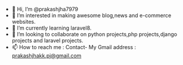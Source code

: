 - 👋 Hi, I’m @prakashjha7979
- 👀 I’m interested in making awesome blog,news and e-commerce websites.
- 🌱 I’m currently learning laravel8.
- 💞️ I’m looking to collaborate on python projects,php projects,django projects and laravel projects.
- 📫 How to reach me : Contact- My Gmail address : prakashjhakk.pj@gmail.com

<!---
prakashjha7979/prakashjha7979 is a ✨ special ✨ repository because its `README.md` (this file) appears on your GitHub profile.
You can click the Preview link to take a look at your changes.
--->
